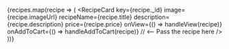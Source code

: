 {recipes.map(recipe => (
  <RecipeCard
    key={recipe._id}
    image={recipe.imageUrl}
    recipeName={recipe.title}
    description={recipe.description}
    price={recipe.price}
    onView={() => handleView(recipe)}
    onAddToCart={() => handleAddToCart(recipe)} // <-- Pass the recipe here
  />
))}
